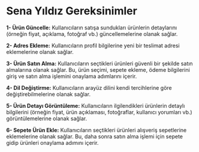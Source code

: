 # Sena Yıldız Gereksinimler

**1- Ürün Güncelle:** Kullanıcıların satışa sundukları ürünlerin detaylarını (örneğin fiyat, açıklama, fotoğraf vb.) güncellemelerine olanak sağlar.

**2- Adres Ekleme:** Kullanıcıların profil bilgilerine yeni bir teslimat adresi eklemelerine olanak sağlar.

**3- Ürün Satın Alma:** Kullanıcıların seçtikleri ürünleri güvenli bir şekilde satın almalarına olanak sağlar. Bu, ürün seçimi, sepete ekleme, ödeme bilgilerini giriş ve satın alma işlemini onaylama adımlarını içerir.

**4- Dil Değiştirme:** Kullanıcıların arayüz dilini kendi tercihlerine göre değiştirebilmelerine olanak sağlar.

**5- Ürün Detayı Görüntüleme:** Kullanıcıların ilgilendikleri ürünlerin detaylı bilgilerini (örneğin fiyat, ürün açıklaması, fotoğraflar, kullanıcı yorumları vb.) görüntülemelerine olanak sağlar.

**6- Sepete Ürün Ekle:** Kullanıcıların seçtikleri ürünleri alışveriş sepetlerine eklemelerine olanak sağlar. Bu, daha sonra satın alma işlemi için sepete gidip ürünleri onaylama adımını içerir.


